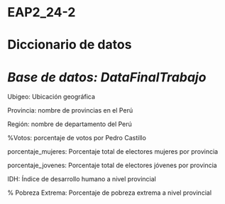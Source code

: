 # EAP2_24-2
# Diccionario de datos

# *Base de datos: DataFinalTrabajo*

Ubigeo: Ubicación geográfica

Provincia: nombre de provincias en el Perú

Región: nombre de departamento del Perú

%Votos: porcentaje de votos por Pedro Castillo

porcentaje_mujeres: Porcentaje total de electores mujeres por provincia

porcentaje_jovenes: Porcentaje total de electores jóvenes por provincia

IDH: Índice de desarrollo humano a nivel provincial

% Pobreza Extrema: Porcentaje de pobreza extrema a nivel provincial

